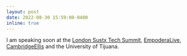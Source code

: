 ```yaml
---
layout: post
date: 2022-08-30 15:59:00-0400
inline: true
---
```


I am speaking soon at the [London Sustx Tech Summit](https://sustx.co.uk/technology/), [EmpoderaLive](https://live.empodera.org/live/en), [CambridgeEllis](https://www.ellis.eng.cam.ac.uk/) and the University of Tijuana.
